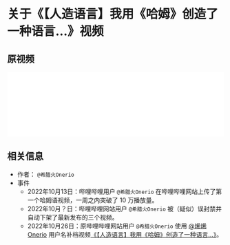 # 关于《【人造语言】我用《哈姆》创造了一种语言…》视频

## 原视频

<iframe src="//player.bilibili.com/player.html?aid=474480073&bvid=BV1XK411D7yY&cid=872394788&page=1" width="100%" scrolling="no" border="0" frameborder="no" framespacing="0" allowfullscreen="true"></iframe>

## 相关信息

* 作者：
`@希腊火Onerio`
* 事件
    * 2022年10月13日：哔哩哔哩用户 `@希腊火Onerio` 在哔哩哔哩网站上传了第一个哈姆语视频，一周之内突破了 10 万播放量。
    * 2022年10月？日：哔哩哔哩网站用户 `@希腊火Onerio` 被（疑似）误封禁并自动下架了最新发布的三个视频。
    * 2022年10月26日：原哔哩哔哩网站用户 `@希腊火Onerio` 使用 [@烯烯Onerio](https://space.bilibili.com/3461580048042619) 用户名补档视频[《【人造语言】我用《哈姆》创造了一种语言…》](https://www.bilibili.com/video/BV1XK411D7yY)。
